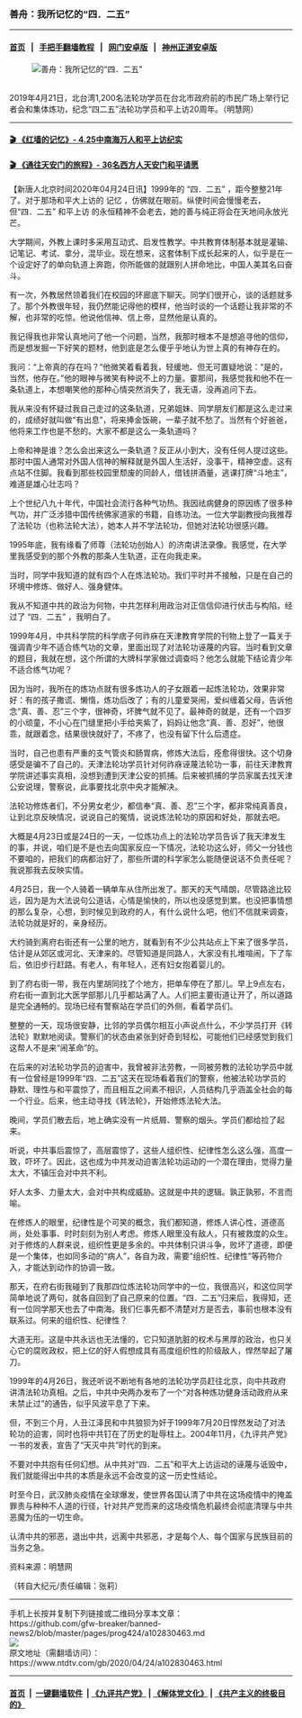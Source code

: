 ### 善舟：我所记忆的“四．二五”
------------------------

#### [首页](https://github.com/gfw-breaker/banned-news2/blob/master/README.md) &nbsp;&nbsp;|&nbsp;&nbsp; [手把手翻墙教程](https://github.com/gfw-breaker/guides/wiki) &nbsp;&nbsp;|&nbsp;&nbsp; [网门安卓版](https://github.com/oGate2/oGate) &nbsp;&nbsp;|&nbsp;&nbsp; [神州正道安卓版](https://github.com/SzzdOgate/update) 



<div><div class="featured_image">
 <figure>
  <img alt="善舟：我所记忆的“四．二五”" src="https://i.ntdtv.com/assets/uploads/2020/04/2020-04-24_135639-800x450.jpg"/>
 </figure><br/>
 <span class="caption">
  2019年4月21日，北台湾1,200名法轮功学员在台北市政府前的市民广场上举行记者会和集体炼功，纪念“四二五”法轮功学员和平上访20周年。（明慧网）
 </span>
</div>
</div><hr/>

#### [ 🎬  《红墙的记忆》- 4.25中南海万人和平上访纪实](http://141.164.63.187:10000/videos/legend/425.html)

 #### [ 🎬  《通往天安门的旅程》- 36名西方人天安门和平请愿 ](http://141.164.63.187:10000/videos/legend/JTT.html)

<div><div class="post_content" itemprop="articleBody">
 <p>
  【新唐人北京时间2020年04月24日讯】1999年的
  <ok href="https://www.ntdtv.com/gb/“四．二五”.htm">
   “四．二五”
  </ok>
  ，距今整整21年了。对于那场和平大上访的
  <ok href="https://www.ntdtv.com/gb/记忆.htm">
   记忆
  </ok>
  ，仿佛就在眼前。纵使时间会慢慢老去，但“四．二五”
  <ok href="https://www.ntdtv.com/gb/和平上访.htm">
   和平上访
  </ok>
  的永恒精神不会老去，她的善与纯正将会在天地间永放光芒。
 </p>
 <p>
  大学期间，外教上课时多采用互动式、启发性教学。中共教育体制基本就是灌输、记笔记、考试、拿分，混毕业。现在想来，这套体制下成长起来的人，似乎是在一个设定好了的单向轨道上奔跑，你所能做的就跟别人拼命地比，中国人美其名曰奋斗。
 </p>
 <p>
  有一次，外教居然领着我们在校园的环廊底下聊天。同学们很开心，谈的话题就多了。那个外教很年轻，我仍然能记得他的模样，他当时谈的一个话题让我非常的不解，也非常的吃惊。他说他信神、信上帝，显然他是认真的。
 </p>
 <p>
  我记得我也非常认真地问了他一个问题，当然，我那时根本不是想追寻他的信仰，而是想发掘一下好笑的题材，他到底是怎么傻乎乎地认为世上真的有神存在的。
 </p>
 <p>
  我问：“上帝真的存在吗？”他微笑着看着我，轻缓地、但无可置疑地说：“是的，当然，他存在。”他的眼神与微笑有种说不上的力量。霎那间，我感觉我和他不在一条轨道上，本想嘲笑他的那种心情突然消失了，我无语，没再追问下去。
 </p>
 <p>
  我从来没有怀疑过我自己走过的这条轨道，兄弟姐妹、同学朋友们都是这么走过来的，成绩好就叫做“有出息”，将来捧金饭碗，一辈子就不愁了。当然有个好爸爸，他将来工作也是不愁的。大家不都是这么一条轨道吗？
 </p>
 <p>
  上帝和神是谁？怎么会出来这么一条轨道？反正从小到大，没有任何人提过这些。那时中国人通常对外国人信神的解释就是外国人生活好，没事干，精神空虚。这有点站不住脚。我看到那些校园里颓废的同龄人，借钱拼酒量，逃课打牌“斗地主”，难道是雄心壮志吗？
 </p>
 <p>
  上个世纪八九十年代，中国社会流行各种气功热。我因祛病健身的原因练了很多种气功，并广泛涉猎中国传统佛家道家的书籍，自练功法。一位大学副教授向我推荐了法轮功（也称法轮大法），她本人并不学法轮功，但她对法轮功很感兴趣。
 </p>
 <p>
  1995年底，我有缘看了师尊（法轮功创始人）的济南讲法录像。我感觉，在大学里我感受到的那个外教的那条人生轨道，正在向我走来。
 </p>
 <p>
  当时，同学中我知道的就有四个人在炼法轮功。我们平时并不接触，只是在自己的环境中修炼、做好人、强身健体。
 </p>
 <p>
  我从不知道中共的政治为何物，中共怎样利用政治对正信信仰进行伏击与构陷，经过了
  <ok href="https://www.ntdtv.com/gb/“四．二五”.htm">
   “四．二五”
  </ok>
  ，我明白了。
 </p>
 <p>
  1999年4月，中共科学院的科学痞子何祚庥在天津教育学院的刊物上登了一篇关于强调青少年不适合练气功的文章，里面出现了对法轮功诬蔑的内容。当时看到文章的题目，我就在想，这个所谓的大牌科学家做过调查吗？他怎么就能下结论青少年不适合练气功呢？
 </p>
 <p>
  因为当时，我所在的炼功点就有很多炼功人的子女跟着一起炼法轮功，效果非常好：有的孩子撒谎、懒惰，炼功后改了；有的儿童爱哭闹，爱纠缠着父母，告诉他念“真、善、忍”三个字，很神奇，坏脾气就不见了。最神奇的就是，还有一个四岁的小顽童，不小心在门缝里把小手给夹紫了，妈妈让他念“真、善、忍好”，他很乖，就跟着念，结果很快就好了，不疼了，也没有留下什么后遗症。
 </p>
 <p>
  当时，自己也患有严重的支气管炎和肠胃病，修炼大法后，痊愈得很快。这个切身感受是骗不了自己的。天津法轮功学员针对何祚庥诬蔑法轮功一事，前往天津教育学院讲述事实真相，没想到遭到天津公安的抓捕。后来被抓捕的学员家属去找天津公安说理，警察说，此事要找北京中央才能解决。
 </p>
 <p>
  法轮功修炼者们，不分男女老少，都信奉“真、善、忍”三个字，都非常纯真善良，让到北京反映情况，说说自己的冤情，说说炼法轮功的原因和好处，那就去吧。
 </p>
 <p>
  大概是4月23日或是24日的一天，一位炼功点上的法轮功学员告诉了我天津发生的事，并说，咱们是不是也去向国家反应一下情况，法轮功这么好，师父一分钱也不要咱的，把我们的病都治好了，那些所谓的科学家怎么能随便说话不负责任呢？我说那我去反映实情。
 </p>
 <p>
  4月25日，我一个人骑着一辆单车从住所出发了。那天的天气晴朗，尽管路途比较远，因为是为大法说句公道话，心情是愉快的，所以也没感觉到累。也没把事情想的那么复杂，心想，到时候见到政府的人，有什么说什么吧，他们不信就来调查，法轮功就是好的，亲身经历。
 </p>
 <p>
  大约骑到离府右街还有一公里的地方，就看到有不少公共站点上下来了很多学员，估计是从郊区或河北、天津来的。尽管知道是同路人，大家没有扎堆喧闹，下了车后，依旧步行赶路。有老人，有年轻人，还有妇女抱着婴儿的。
 </p>
 <p>
  到了府右街一带，我在内里胡同找了个地方，把单车停在了那儿。早上9点左右，府右街一直到北大医学部那儿几乎都站满了人。人们把主要街道让开了，所以道路是完全通畅的。现场已经有警察站在学员们的外侧，看着学员们。
 </p>
 <p>
  整整的一天，现场很安静，比邻的学员偶尔相互小声说点什么，不少学员打开《转法轮》默默地阅读。警察们的状态由紧张到好奇到轻松，可能他们已经感觉到我们这帮人不是来“闹革命”的。
 </p>
 <p>
  在后来的对法轮功学员的迫害中，我曾被非法劳教，一同被劳教的法轮功学员中就有一位曾经是1999年“四．二五”这天在现场看着我们的警察，他被法轮功学员的静默、理性与和平震惊了，而且相互之间素不相识，人员结构几乎涵盖全社会的每一个行业。后来，他主动寻找《转法轮》，开始修炼法轮大法。
 </p>
 <p>
  晚间，学员们散去后，地上确实没有一片纸屑、警察的烟头。学员们都给捡了起来。
 </p>
 <p>
  听说，中共事后震惊了，高层震惊了，这些人组织性、纪律性怎么这么强，高度一致，吓坏了。因此，这也成为中共发动迫害法轮功运动的一个潜在理由，觉得力量太大，不镇压会对中共不利。
 </p>
 <p>
  好人太多、力量太大，会对中共构成威胁。这就是中共的逻辑。孰正孰邪，不言而喻。
 </p>
 <p>
  在修炼人的眼里，纪律性是个可笑的概念，我们都知道，修炼人讲心性，道德高尚，处处事事、时时刻刻为别人考虑。修炼人眼里没有敌人，只有被救度的众生。对于修炼的人群来说，组织性更是多余的。中共体制只讲斗争，败坏了道德，即便是一个集体，也如同多动的“病人”，各自为政，需要“组织性、纪律性”等药物介入，才能达到动作的协调一致。
 </p>
 <p>
  那天，在府右街我碰到了我那四位炼法轮功同学中的一位，我很高兴，和这位同学简单地说了两句，就各自回到了自己原来的位置。“四．二五”归来后，我得知，还有一位同学那天也去了中南海。我们仨事先都不清楚对方是否去，事前也根本没有联系过。何来的组织性、纪律性？
 </p>
 <p>
  大道无形。这是中共永远也无法懂的，它只知道肮脏的权术与黑厚的政治，也只关心它的腐败政权，把上亿的好人假想成具有高度组织性的阶级敌人，悍然举起了屠刀。
 </p>
 <p>
  1999年的4月26日，我还听说不断地有各地的法轮功学员赶往北京，向中共政府讲清法轮功真相。之后，中共中央两办发布了一个“对各种炼功健身活动政府从来未禁止过”的通告，似乎风波平息了下来。
 </p>
 <p>
  但，不到三个月，人丑江泽民和中共狼狈为奸于1999年7月20日悍然发动了对法轮功的迫害，同时也将中共钉在了历史的耻辱柱上。2004年11月，《九评共产党》一书的发表，宣告了“天灭中共”时代的到来。
 </p>
 <p>
  不要对中共抱有任何幻想。从中共对“四．二五”和平大上访运动的诬蔑与诋毁中，我们就能得出中共的本质是永远不会改变的这一历史性结论。
 </p>
 <p>
  时至今日，武汉肺炎疫情在全球爆发，使世界各国认清了中共在这场疫情中的掩盖罪责与种种不人道的行径，针对共产党而来的这场疫情危机最终会彻底清理与中共恶魔为伍的一切生命。
 </p>
 <p>
  认清中共的邪恶，退出中共，远离中共邪恶，才是每个人、每个国家与民族目前的当务之急。
 </p>
 <p>
  资料来源：明慧网
 </p>
 <p>
  （转自大纪元/责任编辑：张莉）
 </p>
 <div class="single_ad">
 </div>
</div>
</div>
<hr/>
手机上长按并复制下列链接或二维码分享本文章：<br/>
https://github.com/gfw-breaker/banned-news2/blob/master/pages/prog424/a102830463.md <br/>
<a href='https://github.com/gfw-breaker/banned-news2/blob/master/pages/prog424/a102830463.md'><img src='https://github.com/gfw-breaker/banned-news2/blob/master/pages/prog424/a102830463.md.png'/></a> <br/>
原文地址（需翻墙访问）：https://www.ntdtv.com/gb/2020/04/24/a102830463.html


------------------------
#### [首页](https://github.com/gfw-breaker/banned-news2/blob/master/README.md) &nbsp;|&nbsp; [一键翻墙软件](https://github.com/gfw-breaker/nogfw/blob/master/README.md) &nbsp;| [《九评共产党》](https://github.com/gfw-breaker/9ping.md/blob/master/README.md#九评之一评共产党是什么) | [《解体党文化》](https://github.com/gfw-breaker/jtdwh.md/blob/master/README.md) | [《共产主义的终极目的》](https://github.com/gfw-breaker/gczydzjmd.md/blob/master/README.md)


<img src='http://gfw-breaker.win/banned-news2/pages/prog424/a102830463.md' width='0px' height='0px'/>